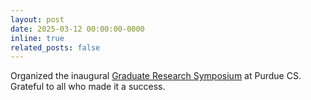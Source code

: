 ```yaml
---
layout: post
date: 2025-03-12 00:00:00-0000
inline: true
related_posts: false
---
```


Organized the inaugural [Graduate Research Symposium](https://www.cs.purdue.edu/gsa/symposium.html) at Purdue CS. Grateful to all who made it a success.